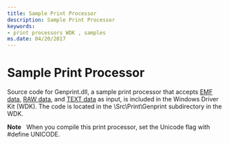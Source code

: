 ```yaml
---
title: Sample Print Processor
description: Sample Print Processor
keywords:
- print processors WDK , samples
ms.date: 04/20/2017
---
```


# Sample Print Processor





Source code for Genprint.dll, a sample print processor that accepts [EMF data](emf-data-type.md), [RAW data](raw-data-type.md), and [TEXT data](text-data-type.md) as input, is included in the Windows Driver Kit (WDK). The code is located in the \\Src\\Print\\Genprint subdirectory in the WDK.

**Note**   When you compile this print processor, set the Unicode flag with \#define UNICODE.

 

 

 




